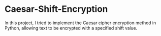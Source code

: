 # Caesar-Shift-Encryption
In this project, I tried to implement the Caesar cipher encryption method in Python, allowing text to be encrypted with a specified shift value.
